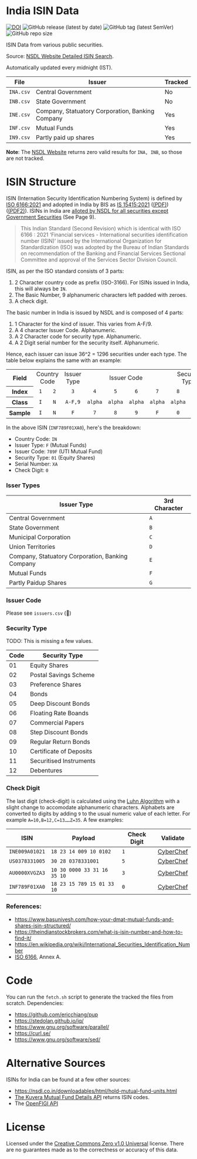 # India ISIN Data

[![DOI](https://zenodo.org/badge/DOI/10.5281/zenodo.6508187.svg)](https://doi.org/10.5281/zenodo.6508187) ![GitHub release (latest by date)](https://img.shields.io/github/v/release/captn3m0/india-isin-data) ![GitHub tag (latest SemVer)](https://img.shields.io/github/v/tag/captn3m0/india-isin-data) ![GitHub repo size](https://img.shields.io/github/repo-size/captn3m0/india-isin-data)

ISIN Data from various public securities.

Source: [NSDL Website Detailed ISIN Search][nsdl].

Automatically updated every midnight (IST).

|File|Issuer|Tracked|
-----|-----|----|
`INA.csv`|Central Government|No
`INB.csv`|State Government|No
`INE.csv`|Company, Statuatory Corporation, Banking Company|Yes
`INF.csv`|Mutual Funds|Yes
`IN9.csv`|Partly paid up shares|Yes

**Note**: The [NSDL Website][nsdl] returns zero valid results for `INA, INB`, so those are not tracked.

# ISIN Structure

ISIN (Internation Security Identification Numbering System) is defined by [ISO 6166:2021][iso] and adopted in India by BIS as [IS 15415:2021][bis] ([(PDF)][bispdf]) ([(PDF2)](https://archive.org/details/gov.in.is.15415.2003)). ISINs in India are [alloted by NSDL for all securities except Government Securities](https://investor.sebi.gov.in/pdf/reference-material/ppt/PPT-7%20Depository%20Services.pdf) (See Page 9).

> This Indian Standard (Second Revision) which is identical with ISO 6166 : 2021 ‘Financial services - International securities identification number (ISIN)’ issued by the International Organization for Standardization (ISO) was adopted by the Bureau of Indian Standards on recommendation of the Banking and Financial Services Sectional Committee and approval of the Services Sector Division Council.

ISIN, as per the ISO standard consists of 3 parts:

1. 2 Character country code as prefix (ISO-3166). For ISINs issued in India, this will always be `IN`.
2. The Basic Number, 9 alphanumeric characters left padded with zeroes.
3. A check digit.

The basic number in India is issued by NSDL and is composed of 4 parts:

1. 1 Character for the kind of issuer. This varies from A-F/9.
1. A 4 character Issuer Code. Alphanumeric.
1. A 2 Character code for security type. Alphanumeric.
1. A 2 Digit serial number for the security itself. Alphanumeric.

Hence, each issuer can issue 36^2 = 1296 securities under each type. The table below explains the same with an example:

<div>
<table>
	<tbody>
		<tr>
            <th>Field</th>
			<td colspan="2" style="text-align: center">Country Code</td>
			<td style="text-align: center">Issuer Type</td>
			<td style="text-align: center" colspan="4">Issuer Code</td>
			<td style="text-align: center" colspan="2">Security Type</td>
			<td style="text-align: center" colspan="2">Serial Number</td>
			<td style="text-align: center">Check Digit</td>
		</tr>
		<tr>
            <th>Index</th>
			<td style="text-align: center"><code>1</code></td>
			<td style="text-align: center"><code>2</code></td>
			<td style="text-align: center"><code>3</code></td>
			<td style="text-align: center"><code>4</code></td>
			<td style="text-align: center"><code>5</code></td>
			<td style="text-align: center"><code>6</code></td>
			<td style="text-align: center"><code>7</code></td>
			<td style="text-align: center"><code>8</code></td>
			<td style="text-align: center"><code>9</code></td>
			<td style="text-align: center"><code>10</code></td>
			<td style="text-align: center"><code>11</code></td>
			<td style="text-align: center"><code>12</code></td>
		</tr>
		<tr>
            <th>Class</th>
			<td style="text-align: center"><code>I</code></td>
			<td style="text-align: center"><code>N</code></td>
			<td style="text-align: center"><code>A-F,9</code></td>
			<td style="text-align: center"><code>alpha</code></td>
			<td style="text-align: center"><code>alpha</code></td>
			<td style="text-align: center"><code>alpha</code></td>
			<td style="text-align: center"><code>alpha</code></td>
			<td style="text-align: center"><code>alpha</code></td>
			<td style="text-align: center"><code>alpha</code></td>
			<td style="text-align: center"><code>alpha</code></td>
			<td style="text-align: center"><code>alpha</code></td>
			<td style="text-align: center"><code>0-9</code></td>
		</tr>
		<tr>
			<!-- IN F 789F 01 XA 0 -->
            <th>Sample</th>
			<td style="text-align: center"><code>I</code></td>
			<td style="text-align: center"><code>N</code></td>
			<td style="text-align: center"><code>F</code></td>
			<td style="text-align: center"><code>7</code></td>
			<td style="text-align: center"><code>8</code></td>
			<td style="text-align: center"><code>9</code></td>
			<td style="text-align: center"><code>F</code></td>
			<td style="text-align: center"><code>0</code></td>
			<td style="text-align: center"><code>1</code></td>
			<td style="text-align: center"><code>X</code></td>
			<td style="text-align: center"><code>A</code></td>
			<td style="text-align: center"><code>0</code></td>
		</tr>
	</tbody>
</table>
</div>

In the above ISIN (`INF789F01XA0`), here's the breakdown:

- Country Code: `IN`
- Issuer Type: `F` (Mutual Funds)
- Issuer Code: `789F` (UTI Mutual Fund)
- Security Type: `01` (Equity Shares)
- Serial Number: `XA`
- Check Digit: `0`

### Isser Types

Issuer Type|3rd Character
-----------|-------------
Central Government|`A`
State Government|`B`
Municipal Corporation|`C`
Union Territories|`D`
Company, Statuatory Corporation, Banking Company|`E`
Mutual Funds|`F`
Partly Paidup Shares|`G`

### Issuer Code

Please see `issuers.csv` (🚧)


### Security Type

TODO: This is missing a few values.

|   Code   |   Security Type            |
|----------|----------------------------|
|   01     |   Equity Shares            |
|   02     |   Postal Savings Scheme    |
|   03     |   Preference Shares        |
|   04     |   Bonds                    |
|   05     |   Deep Discount Bonds      |
|   06     |   Floating Rate Boands     |
|   07     |   Commercial Papers        |
|   08     |   Step Discount Bonds      |
|   09     |   Regular Return Bonds     |
|   10     |   Certificate of Deposits  |
|   11     |   Securitised Instruments  |
|   12     |   Debentures               |


### Check Digit

The last digit (check-digit) is calculated using the [Luhn Algorithm](https://en.wikipedia.org/wiki/Luhn_algorithm) with a slight change to accomodate alphanumeric characters. Alphabets are converted to digits by adding `9` to the usual numeric value of each letter. For example `A=10,B=12,C=13……Z=35`. A few examples:

ISIN|Payload|Check Digit|Validate
----|-------|--------|---
`INE009A01021`|`18 23 14 009 10 0102`|`1`|[CyberChef](https://gchq.github.io/CyberChef/#recipe=Remove_whitespace%28%29Luhn_Checksum%28%29&input=MTggMjMgMTQgMDA5IDEwIDAxMDI)
`US0378331005`|`30 28 0378331001`|`5`|[CyberChef](https://gchq.github.io/CyberChef/#recipe=Remove_whitespace%28%29Luhn_Checksum%28%29&input=MzAgMjggMDM3ODMzMTAwMQ)
`AU0000XVGZA3`|`10 30 0000 33 31 16 35 10`|`3`|[CyberChef](https://gchq.github.io/CyberChef/#recipe=Remove_whitespace%28%29Luhn_Checksum%28%29&input=MTAgMzAgMDAwMCAzMyAzMSAxNiAzNSAxMA)
`INF789F01XA0`|`18 23 15 789 15 01 33 10`|`0`|[CyberChef](https://gchq.github.io/CyberChef/#recipe=Remove_whitespace%28%29Luhn_Checksum%28%29&input=MTggMjMgMTUgNzg5IDE1IDAxIDMzIDEw)

### References:

- https://www.basunivesh.com/how-your-dmat-mutual-funds-and-shares-isin-structured/
- https://theindianstockbrokers.com/what-is-isin-number-and-how-to-find-it/
- https://en.wikipedia.org/wiki/International_Securities_Identification_Number
- [ISO 6166][bispdf], Annex A.


# Code

You can run the `fetch.sh` script to generate the tracked the files from scratch. Dependencies:

- https://github.com/ericchiang/pup
- https://stedolan.github.io/jq/
- https://www.gnu.org/software/parallel/
- https://curl.se/
- https://www.gnu.org/software/sed/

# Alternative Sources

ISINs for India can be found at a few other sources:

- https://nsdl.co.in/downloadables/html/hold-mutual-fund-units.html
- [The Kuvera Mutual Fund Details API](https://stoplight.captnemo.in/docs/kuvera/reference/Kuvera.yaml/paths/~1mf~1api~1v4~1fund_schemes~1%7Bcodes%7D.json/get) returns ISIN codes.
- The [OpenFIGI API](https://www.openfigi.com/api)


# License

Licensed under the [Creative Commons Zero v1.0 Universal](LICENSE) license. There are no guarantees made as to the correctness or accuracy of this data.

[nsdl]: https://nsdl.co.in/master_search.php
[iso]: https://www.iso.org/standard/78502.html
[bis]: https://www.services.bis.gov.in/php/BIS_2.0/bisconnect/ISL/is_details?IDS=NzUxNg%3D%3D
[bispdf]: https://law.resource.org/pub/in/bis/S07/is.15415.2003.pdf